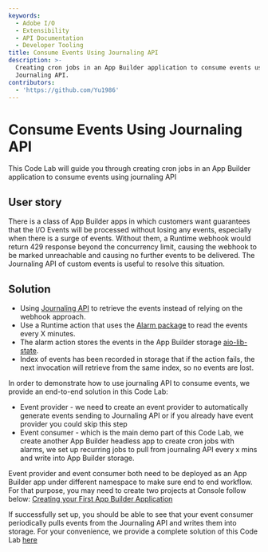 ```yaml
---
keywords:
  - Adobe I/O
  - Extensibility
  - API Documentation
  - Developer Tooling
title: Consume Events Using Journaling API
description: >-
  Creating cron jobs in an App Builder application to consume events using
  Journaling API.
contributors:
  - 'https://github.com/Yu1986'
---
```


# Consume Events Using Journaling API

This Code Lab will guide you through creating cron jobs in an App Builder application to consume events using journaling API

## User story

There is a class of App Builder apps in which customers want guarantees that the I/O Events will be processed without losing any events, especially when there is a surge of events. Without them, a Runtime webhook would return 429 response beyond the concurrency limit, causing the webhook to be marked unreachable and causing no further events to be delivered. The Journaling API of custom events is useful to resolve this situation. 

## Solution

- Using [Journaling API](/events/docs/guides/api/journaling_api/) to retrieve the events instead of relying on the webhook approach.
- Use a Runtime action that uses the [Alarm package](../cron-jobs/index.md) to read the events every X minutes.
- The alarm action stores the events in the App Builder storage [aio-lib-state](https://github.com/adobe/aio-lib-state).
- Index of events has been recorded in storage that if the action fails, the next invocation will retrieve from the same index, so no events are lost.

In order to demonstrate how to use journaling API to consume events, we provide an end-to-end solution in this Code Lab: 

- Event provider - we need to create an event provider to automatically generate events sending to Journaling API or if you already have event provider you could skip this step
- Event consumer - which is the main demo part of this Code Lab, we create another App Builder headless app to create cron jobs with alarms, we set up recurring jobs to pull from journaling API every x mins and write into App Builder storage.

Event provider and event consumer both need to be deployed as an App Builder app under different namespace to make sure end to end workflow.
For that purpose, you may need to create two projects at Console follow below:
[Creating your First App Builder Application](../../getting_started/first_app.md)

If successfully set up, you should be able to see that your event consumer periodically pulls events from the Journaling API and writes them into storage.
For your convenience, we provide a complete solution of this Code Lab [here](https://github.com/AdobeDocs/adobeio-samples-journaling-events)


